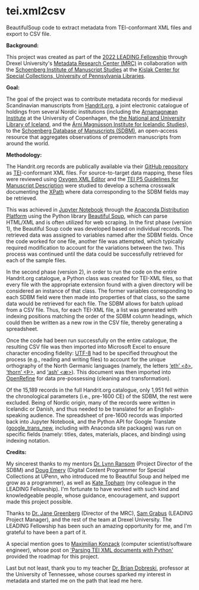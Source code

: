 # tei.xml2csv
BeautifulSoup code to extract metadata from TEI-conformant XML files and export to CSV file.

<b>Background:</b>

This project was created as part of the <a href="https://cci.drexel.edu/mrc/leading/">2022 LEADING Fellowship</a> through Drexel University's <a href="https://cci.drexel.edu/mrc/">Metadata Research Center (MRC)</a> in collaboration with the <a href="https://schoenberginstitute.org/">Schoenberg Institute of Manuscript Studies</a> at the <a href="https://www.library.upenn.edu/kislak">Kislak Center for Special Collections, University of Pennsylvania Libraries</a>.

<b>Goal:</b>

The goal of the project was to contribute metadata records for medieval Scandinavian manuscripts from <a href="https://handrit.is/?lang=en">Handrit.org</a>, a joint electronic catalogue of holdings from several Nordic institutions (including the <a href="https://nors.ku.dk/english/research/centres-and-groups/arnamagnaean/">Arnamagnæan Institute</a> at the University of Copenhagen, the <a href="http://landsbokasafn.is/index.php/english">the National and University Library of Iceland</a>, and the <a href="https://www.arnastofnun.is/en/language">Árni Magnússon Institute for Icelandic Studies</a>), to the <a href="https://sdbm.library.upenn.edu/">Schoenberg Database of Manuscripts (SDBM)</a>, an open-access resource that aggregates observations of premodern manuscripts from around the world. 

<b>Methodology:</b>

The Handrit.org records are publically available via their <a href="https://github.com/Handrit">GitHub repository</a> as <a href="https://tei-c.org/">TEI</a>-conformant XML files. For source-to-target data mapping, these files were reviewed using <a href="https://www.oxygenxml.com/">Oxygen XML Editor</a> and the <a href="https://tei-c.org/release/doc/tei-p5-doc/en/html/MS.html">TEI P5 Guidelines for Manuscript Description</a> were studied to develop a schema crosswalk documenting the <a href="https://en.wikipedia.org/wiki/XPath">XPath</a> where data corresponding to the SDBM fields may be retrieved.

This was achieved in <a href="https://jupyter.org/">Jupyter Notebook</a> through the <a href="https://www.anaconda.com/">Anaconda Distribution Platform</a> using the Python library <a href="https://www.crummy.com/software/BeautifulSoup/bs4/doc/">Beautiful Soup</a>, which can parse HTML/XML and is often utilized for web scraping. In the first phase (version 1), the Beautiful Soup code was developed based on individual records. The retrieved data was assigned to variables named after the SDBM fields. Once the code worked for one file, another file was attempted, which typically required modification to account for the variations between the two. This process was continued until the data could be successfully retrieved for each of the sample files. 

In the second phase (version 2), in order to run the code on the entire Handrit.org catalogue, a Python class was created for TEI-XML files, so that every file with the appropriate extension found with a given directory will be considered an instance of that class. The former variables corresponding to each SDBM field were then made into properties of that class, so the same data would be retrieved for each file. The SDBM allows for batch upload from a CSV file. Thus, for each TEI-XML file, a list was generated with indexing positions matching the order of the SDBM column headings, which could then be written as a new row in the CSV file, thereby generating a spreadsheet.

Once the code had been run successfully on the entire catalogue, the resulting CSV file was then imported into Microsoft Excel to ensure character encoding fidelity: <a href=" https://en.wikipedia.org/wiki/UTF-8"> UTF-8</a> had to be specified throughout the process (e.g., reading and writing files) to account for the unique orthography of the North Germanic languages (namely, the letters <a href="https://en.wikipedia.org/wiki/Eth">‘eth’ <ð></a>, <a href="https://en.wikipedia.org/wiki/Thorn_(letter)">‘thorn’ <Þ></a>, and <a href="https://en.wikipedia.org/wiki/Æ"> ‘ash’ <æ></a>). This document was then imported into <a href="https://openrefine.org/">OpenRefine</a> for data pre-possessing (cleaning and transformation).

Of the 15,189 records in the full Handrit.org catalogue, only 1,951 fell within the chronological parameters (i.e., pre-1600 CE) of the SDBM, the rest were excluded. Being of Nordic origin, many of the records were written in Icelandic or Danish, and thus needed to be translated for an English-speaking audience. The spreadsheet of pre-1600 records was imported back into Jupyter Notebook, and the Python API for Google Translate (<a href="https://pypi.org/project/google-trans-new/">google_trans_new</a>, including with Anaconda site packages) was run on specific fields (namely: titles, dates, materials, places, and binding) using indexing notation.

<b>Credits:</b>

My sincerest thanks to my mentors <a href="https://www.library.upenn.edu/detail/person/lynn-ransom">Dr. Lynn Ransom</a> (Project Director of the SDBM) and <a href="https://www.library.upenn.edu/detail/person/douglas-emery">Doug Emery</a> (Digital Content Programmer for Special Collections at UPenn, who introduced me to Beautiful Soup and helped me grow as a programmer), as well as <a href="https://www.linkedin.com/in/kate-topham">Kate Topham</a> (my colleague in the LEADING Fellowship). I'm fortunate to have worked with such kind and knowledgeable people, whose guidance, encouragement, and support made this project possible.

Thanks to <a href="https://drexel.edu/cci/about/directory/G/Greenberg-Jane/">Dr. Jane Greenberg</a> (Director of the MRC), <a href="https://drexel.edu/cci/about/directory/G/Grabus-Samantha/">Sam Grabus</a> (LEADING Project Manager), and the rest of the team at Drexel University. The LEADING Fellowship has been such an amazing opportunity for me, and I'm grateful to have been a part of it.

A special mention goes to <a href="https://de.linkedin.com/in/maximilian-konzack-a94314a5">Maximilian Konzack</a> (computer scientist/software engineer), whose post on <a href="https://komax.github.io/blog/text/python/xml/parsing_tei_xml_python/">'Parsing TEI XML documents with Python'</a> provided the roadmap for this project.

Last but not least, thank you to my teacher <a href="https://www.linkedin.com/in/brian-dobreski-939b42b8">Dr. Brian Dobreski</a>, professor at the University of Tennessee, whose courses sparked my interest in metadata and started me on the path that lead me here.
